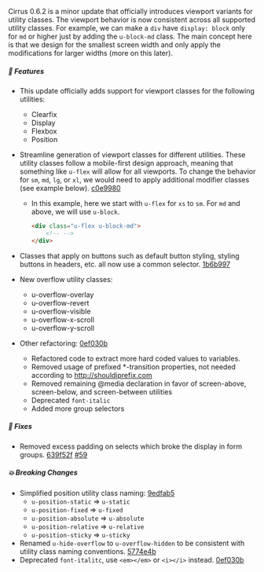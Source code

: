 Cirrus 0.6.2 is a minor update that officially introduces viewport variants for utility classes. The viewport behavior is now consistent across all supported utility classes. For example, we can make a `div` have `display: block` only for `md` or higher just by adding the `u-block-md` class. The main concept here is that we design for the smallest screen width and only apply the modifications for larger widths (more on this later).

##### 🎉 Features

- This update officially adds support for viewport classes for the following utilities:
  - Clearfix
  - Display
  - Flexbox
  - Position
- Streamline generation of viewport classes for different utilities. These utility classes follow a mobile-first design approach, meaning that something like `u-flex` will allow for all viewports. To change the behavior for `sm`, `md`, `lg`, or `xl`, we would need to apply additional modifier classes (see example below). [c0e9980](https://github.com/Spiderpig86/Cirrus/commit/c0e99800734c3486d7893d8ee6170bbed3e22a08)
  - In this example, here we start with `u-flex` for `xs` to `sm`. For `md` and above, we will use `u-block`.

    ```html
    <div class="u-flex u-block-md">
        <!-- -->
    </div>
    ```

- Classes that apply on buttons such as default button styling, styling buttons in headers, etc. all now use a common selector. [1b6b997](https://github.com/Spiderpig86/Cirrus/commit/1b6b997e239955d792cc0605c61d4a71ef58c0a5)
- New overflow utility classes:
  - u-overflow-overlay
  - u-overflow-revert
  - u-overflow-visible
  - u-overflow-x-scroll
  - u-overflow-y-scroll
- Other refactoring: [0ef030b](https://github.com/Spiderpig86/Cirrus/commit/0ef030b4893c40ff57183e0cecc306aeced4ddb0)
  - Refactored code to extract more hard coded values to variables.
  - Removed usage of prefixed \*-transition properties, not needed according to http://shouldiprefix.com
  - Removed remaining @media declaration in favor of screen-above, screen-below, and screen-between utilities
  - Deprecated `font-italic`
  - Added more group selectors


##### 🐛 Fixes

- Removed excess padding on selects which broke the display in form groups. 
[639f52f](https://github.com/Spiderpig86/Cirrus/commit/639f52f2d817247f3dd36759ccd455e2cf0f6e6e) [#59](https://github.com/Spiderpig86/Cirrus/issues/59)

##### 💥 Breaking Changes

- Simplified position utility class naming: [9edfab5](https://github.com/Spiderpig86/Cirrus/commit/9edfab5b6c131e18e519e639c8dfbb29dc10707e)
  - `u-position-static` => `u-static`
  - `u-position-fixed` => `u-fixed`
  - `u-position-absolute` => `u-absolute`
  - `u-position-relative` => `u-relative`
  - `u-position-sticky` => `u-sticky`
- Renamed `u-hide-overflow` to `u-overflow-hidden` to be consistent with utility class naming conventions. [5774e4b](https://github.com/Spiderpig86/Cirrus/commit/5774e4bc55f83e13086744b29c4059a582c06621)
- Deprecated `font-italitc`, use `<em></em>` or `<i></i>` instead. [0ef030b](https://github.com/Spiderpig86/Cirrus/commit/0ef030b4893c40ff57183e0cecc306aeced4ddb0)
